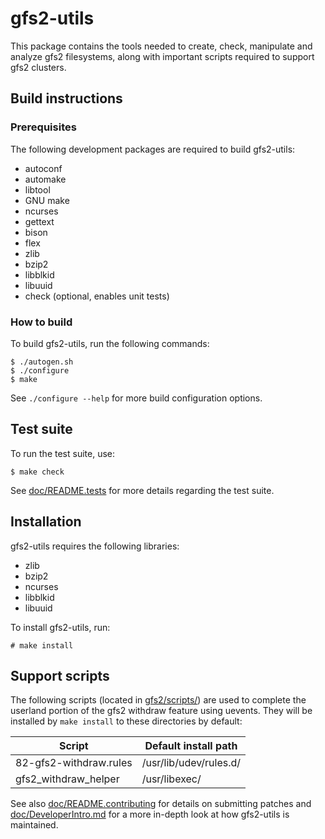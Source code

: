 # gfs2-utils

This package contains the tools needed to create, check, manipulate and analyze
gfs2 filesystems, along with important scripts required to support gfs2
clusters.

## Build instructions

### Prerequisites

The following development packages are required to build gfs2-utils:

* autoconf
* automake
* libtool
* GNU make
* ncurses
* gettext
* bison
* flex
* zlib
* bzip2
* libblkid
* libuuid
* check (optional, enables unit tests)

### How to build

To build gfs2-utils, run the following commands:

```
$ ./autogen.sh
$ ./configure
$ make
```

See `./configure --help` for more build configuration options.

## Test suite

To run the test suite, use:

```
$ make check
```

See [doc/README.tests](doc/README.tests) for more details regarding the test suite.

## Installation

gfs2-utils requires the following libraries:

* zlib
* bzip2
* ncurses
* libblkid
* libuuid

To install gfs2-utils, run:

```
# make install
```

## Support scripts

The following scripts (located in [gfs2/scripts/](gfs2/scripts)) are used to
complete the userland portion of the gfs2 withdraw feature using uevents. They
will be installed by `make install` to these directories by default:

Script                 | Default install path
---------------------- | ----------------------
82-gfs2-withdraw.rules | /usr/lib/udev/rules.d/
gfs2_withdraw_helper   | /usr/libexec/

See also [doc/README.contributing](doc/README.contributing) for details on
submitting patches and [doc/DeveloperIntro.md](doc/DeveloperIntro.md) for a
more in-depth look at how gfs2-utils is maintained.


